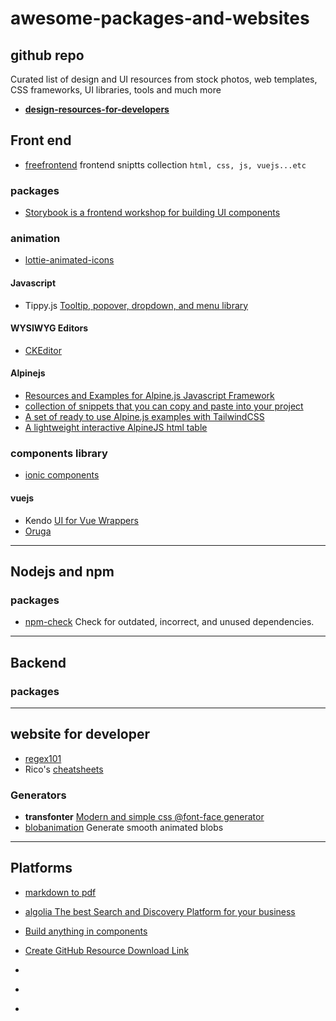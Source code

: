 # awesome-packages-and-websites

## github repo

Curated list of design and UI resources from stock photos, web templates, CSS frameworks, UI libraries, tools and much more
- [**design-resources-for-developers**](https://github.com/bradtraversy/design-resources-for-developers)

## Front end

- [freefrontend](https://freefrontend.com) frontend sniptts collection  `html, css, js, vuejs...etc`

### packages
- [Storybook is a frontend workshop for building UI components](https://storybook.js.org/)


### animation
- [lottie-animated-icons](https://creattie.com/lottie-animated-icons)

#### Javascript
- Tippy.js [Tooltip, popover, dropdown, and menu library](https://github.com/atomiks/tippyjs)


#### WYSIWYG Editors
- [CKEditor](https://ckeditor.com/) 

#### Alpinejs
- [Resources and Examples for Alpine.js Javascript Framework](https://www.alpinetoolbox.com/)
- [collection of snippets that you can copy and paste into your project](https://js.hyperui.dev/)
- [A set of ready to use Alpine.js examples with TailwindCSS](https://alpinejs.codewithhugo.com/)
- [A lightweight interactive AlpineJS html table](https://github.com/indgy/LittleBigTable)

### components library
- [ionic components](https://ionicframework.com/docs/components)

#### vuejs
- Kendo [UI for Vue Wrappers](https://www.telerik.com/kendo-vue-ui/components/wrappers-introduction/)
- [Oruga](https://oruga.io/) 





---

## Nodejs and npm
### packages
- [npm-check](https://www.npmjs.com/package/npm-check) Check for outdated, incorrect, and unused dependencies.


---

## Backend
### packages



---

## website for developer 
- [regex101](https://regex101.com/)
- Rico's [cheatsheets](https://devhints.io/)


### Generators
- **transfonter** [Modern and simple css @font-face generator](https://transfonter.org/)
- [blobanimation](https://blobanimation.com/) Generate smooth animated blobs


---


## Platforms
- [markdown to pdf](https://www.markdowntopdf.com)
- [algolia The best Search and Discovery Platform for your business](https://www.algolia.com/)
- [Build anything in components](https://bit.dev/)
- [Create GitHub Resource Download Link](https://downgit.github.io/#/home)


- []()
- []()
- []()
